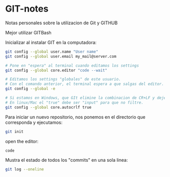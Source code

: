 # GIT-notes
Notas personales sobre la utilizacion de Git y GITHUB

Mejor utilizar GITBash 

Inicializar al instalar GIT en la computadora:   
```Bash
git config --global user.name "User name"   
git config --global user.email my_mail@server.com   

# Pone en "espera" al terminal cuando editamos los settings
git config --global core.editor "code --wait"   

# Editamos los settings "globales" de este usuario.
# Con el comando anterior, el terminal espera a que salgas del editor.
git config --global -e   

# Si estamos en Windows, que GIt elimine la combinacion de CR+LF y deje solo LF para compatibilidad.
# En linux/Mac el "true" debe ser "input" para que no filtre.
git config --global core.autocrlf true
```   

Para iniciar un nuevo repositorio, nos ponemos en el directorio que corresponda y ejecutamos:   
```bash
git init   
```   


open the editor:   
```bash
code   
```   
Mustra el estado de todos los "commits" en una sola linea:   
```bash
git log --oneline
```   
